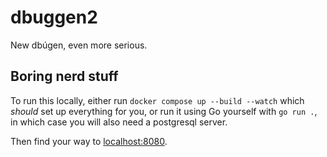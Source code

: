 # dbuggen2

New dbúgen, even more serious.

## Boring nerd stuff

To run this locally, either run `docker compose up --build --watch` which *should* set up everything for you, or run it using Go yourself with `go run .`, in which case you will also need a postgresql server.

Then find your way to [localhost:8080](http://localhost:8080/).
